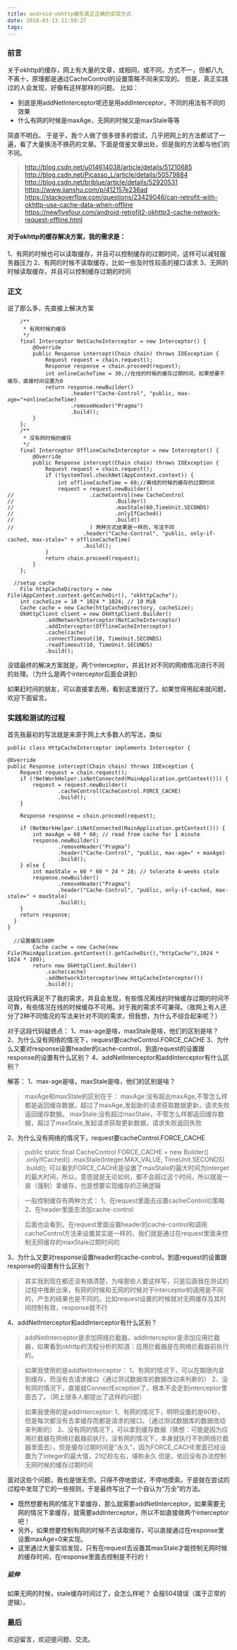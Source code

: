 ```yaml
---
title: android-okhttp缓存真正正确的实现方式
date: 2018-03-13 11:59:27
tags:
---
```

### 前言
关于okhttp的缓存，网上有大量的文章，或相同，或不同，方式不一，但都八九不离十，原理都是通过CacheControl的设置策略不同来实现的。
但是，真正实践过的人会发现，好像有这样那样的问题。
比如：
- 到底是用addNetInterceptor呢还是用addInterceptor，不同的用法有不同的效果
- 什么有网的时候是maxAge，无网的时候又是maxStale等等

简直不明白。
于是乎，我个人做了很多很多的尝试，几乎把网上的方法都试了一遍，看了大量换汤不换药的文章。下面是借鉴文章出处，但是我的方法都与他们的不同。
> http://blog.csdn.net/u014614038/article/details/51210685
http://blog.csdn.net/Picasso_L/article/details/50579884
http://blog.csdn.net/briblue/article/details/52920531
https://www.jianshu.com/p/412157e236ad
https://stackoverflow.com/questions/23429046/can-retrofit-with-okhttp-use-cache-data-when-offline
https://newfivefour.com/android-retrofit2-okhttp3-cache-network-request-offline.html

#### 对于okhttp的缓存解决方案，我的需求是：
1、有网的时候也可以读取缓存，并且可以控制缓存的过期时间，这样可以减轻服务器压力
2、有网的时候不读取缓存，比如一些及时性较高的接口请求
3、无网的时候读取缓存，并且可以控制缓存过期的时间

### 正文
说了那么多，先直接上解决方案
```
    /**
     * 有网时候的缓存
     */
    final Interceptor NetCacheInterceptor = new Interceptor() {
        @Override
        public Response intercept(Chain chain) throws IOException {
            Request request = chain.request();
            Response response = chain.proceed(request);
            int onlineCacheTime = 30;//在线的时候的缓存过期时间，如果想要不缓存，直接时间设置为0
            return response.newBuilder()
                    .header("Cache-Control", "public, max-age="+onlineCacheTime)
                    .removeHeader("Pragma")
                    .build();
        }
    };
    /**
     * 没有网时候的缓存
     */
    final Interceptor OfflineCacheInterceptor = new Interceptor() {
        @Override
        public Response intercept(Chain chain) throws IOException {
            Request request = chain.request();
            if (!SystemTool.checkNet(AppContext.context)) {
                int offlineCacheTime = 60;//离线的时候的缓存的过期时间
                request = request.newBuilder()
//                        .cacheControl(new CacheControl
//                                .Builder()
//                                .maxStale(60,TimeUnit.SECONDS)
//                                .onlyIfCached()
//                                .build()
//                        ) 两种方式结果是一样的，写法不同
                        .header("Cache-Control", "public, only-if-cached, max-stale=" + offlineCacheTime)
                        .build();
            }
            return chain.proceed(request);
        }
    };

  //setup cache
    File httpCacheDirectory = new File(AppContext.context.getCacheDir(), "okhttpCache");
    int cacheSize = 10 * 1024 * 1024; // 10 MiB
    Cache cache = new Cache(httpCacheDirectory, cacheSize);
    OkHttpClient client = new OkHttpClient.Builder()
            .addNetworkInterceptor(NetCacheInterceptor)
            .addInterceptor(OfflineCacheInterceptor)
            .cache(cache)
            .connectTimeout(10, TimeUnit.SECONDS)
            .readTimeout(10, TimeUnit.SECONDS)
            .build();

```
没错最终的解决方案就是，两个interceptor，并且针对不同的网络情况进行不同的处理。（为什么是两个interceptor后面会讲到）

如果赶时间的朋友，可以直接拿去用，看到这里就行了。如果觉得用起来就问题，欢迎下面留言。

### 实践和测试的过程

首先我最初的写法就是来源于网上大多数人的写法，类似
```
public class HttpCacheInterceptor implements Interceptor {

@Override
public Response intercept(Chain chain) throws IOException {
    Request request = chain.request();
    if (!NetWorkHelper.isNetConnected(MainApplication.getContext())) {
        request = request.newBuilder()
                .cacheControl(CacheControl.FORCE_CACHE)
                .build();
    }

    Response response = chain.proceed(request);

    if (NetWorkHelper.isNetConnected(MainApplication.getContext())) {
        int maxAge = 60 * 60; // read from cache for 1 minute
        response.newBuilder()
                .removeHeader("Pragma")
                .header("Cache-Control", "public, max-age=" + maxAge)
                .build();
    } else {
        int maxStale = 60 * 60 * 24 * 28; // tolerate 4-weeks stale
        response.newBuilder()
                .removeHeader("Pragma")
                .header("Cache-Control", "public, only-if-cached, max-stale=" + maxStale)
                .build();
    }
    return response;
  }
}

  //设置缓存100M
        Cache cache = new Cache(new File(MainApplication.getContext().getCacheDir(),"httpCache"),1024 * 1024 * 100);
        return new OkHttpClient.Builder()
            .cache(cache)
            .addNetworkInterceptor(new HttpCacheInterceptor())
            .build();
```
这段代码满足不了我的需求，并且会发现，有些情况离线的时候缓存过期的时间不可靠，有些情况在线的时候缓存不可用。对于我的需求不可兼得。（故网上有人还分了2种不同情况的写法来针对不同的需求，但我想，为什么不综合起来呢？）

对于这段代码疑惑点：
1、max-age是啥，maxStale是啥，他们的区别是啥？
2、为什么没有网络的情况下，request要cacheControl.FORCE_CACHE
3、为什么又要对response设置header的cache-control，到底request的设置跟response的设置有什么区别？
4、addNetInterceptor和addInterceptor有什么区别？

解答：
1、max-age是啥，maxStale是啥，他们的区别是啥？
>maxAge和maxStale的区别在于：
maxAge:没有超出maxAge,不管怎么样都是返回缓存数据，超过了maxAge,发起新的请求获取数据更新，请求失败返回缓存数据。
maxStale:没有超过maxStale，不管怎么样都返回缓存数据，超过了maxStale,发起请求获取更新数据，请求失败返回失败

2、为什么没有网络的情况下，request要cacheControl.FORCE_CACHE
>  public static final CacheControl FORCE_CACHE = new Builder()
      .onlyIfCached()
      .maxStale(Integer.MAX_VALUE, TimeUnit.SECONDS)
      .build();
可以看到FORCE_CACHE是设置了maxStale的最大时间为interger的最大时间，所以，意思就是无论如何，都不会超过这个时间，所以就是一直（强制）拿缓存，也是想要实现缓存的正确逻辑

> 一般控制缓存有两种方式：
1、在request里面去设置cacheControl()策略
2、在header里面去添加cache-control

>后面也会看到，在request里面设置header的cache-control和调用cacheControl方法来设置其实是一样的，我们就是通过在request里面来控制无网缓存的maxStale过期时间的

3、为什么又要对response设置header的cache-control，到底request的设置跟response的设置有什么区别？
>其实我到现在都还没有搞清楚，为啥那些人要这样写，只是后面我在测试的过程中推断出来，有网的时候和无网的时候对于interceptor的调用是不同的，产生的结果也是不同的。比如request设置的时候就对无网缓存及其时间控制有效，response就不行

4、addNetInterceptor和addInterceptor有什么区别？
> addNetInterceptor是添加网络拦截器，addInterceptor是添加应用拦截器，如果看到okhttp的流程分析的知道：应用拦截器是在网络拦截器前执行的。

>如果我使用的是addNetInterceptor：
1、有网的情况下，可以在期限内拿到缓存，而没有去请求接口（通过测试数据库的数据改动来判断的）
2、没有网的情况下，直接就ConnectException了，根本不会走到interceptor里面去了。（网上很多人都提出了这样的问题）

>如果我使用的是addInterceptor:
1、有网的情况下，明明设置的是60秒，但是每次都没有去拿缓存而都是请求的接口。（通过测试数据库的数据改动来判断的）
2、没有网的情况下，可以拿到缓存数据（猜想：可能是因为应用拦截器在网络拦截器前执行，没有网的情况下，本身就执行不到网络拦截器里面去），但是缓存过期时间是“永久”，因为FORCE_CACHE里面已经设置为了integer的最大值，21亿秒左右，堪称永久
但是，依旧没有办法控制无网时候的缓存过期时间

面对这些个问题，我也是很无奈。只得不停地尝试，不停地摸索。于是就在尝试的过程中发现了它的一些规则，于是最终写出了一个自认为“万全”的方法。

- 既然想要有网的情况下拿缓存，那么就需要addNetInterceptor，如果需要无网的情况下拿缓存，就需要addInterceptor，所以不如直接做两个interceptor吧！
- 另外，如果想要控制有网的时候不去读取缓存，可以直接通过在response里设置maxAge=0来实现。
- 这里通过大量实验发现，只有在request去设置其maxStale才能控制无网时候的缓存时间，在response里面去控制是不行的！

##### 延伸
如果无网的时候，stale缓存时间过了，会怎么样呢？
会报504错误（属于正常的逻辑）。

### 最后
欢迎留言，欢迎提问题、交流。